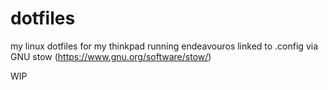 # dotfiles

my linux dotfiles for my thinkpad running endeavouros
linked to .config via GNU stow (https://www.gnu.org/software/stow/)

WIP
